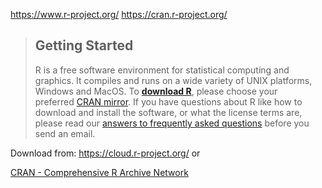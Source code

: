 https://www.r-project.org/
https://cran.r-project.org/

>## Getting Started
>R is a free software environment for statistical computing and graphics. It compiles and runs on a wide variety of UNIX platforms, Windows and MacOS. To **[download R](https://cran.r-project.org/mirrors.html)**, please choose your preferred [CRAN mirror](https://cran.r-project.org/mirrors.html).
>If you have questions about R like how to download and install the software, or what the license terms are, please read our [answers to frequently asked questions](https://cran.r-project.org/faqs.html) before you send an email.

Download from: https://cloud.r-project.org/ or 

[CRAN - Comprehensive R Archive Network](docs/CRAN%20-%20Comprehensive%20R%20Archive%20Network.md)
